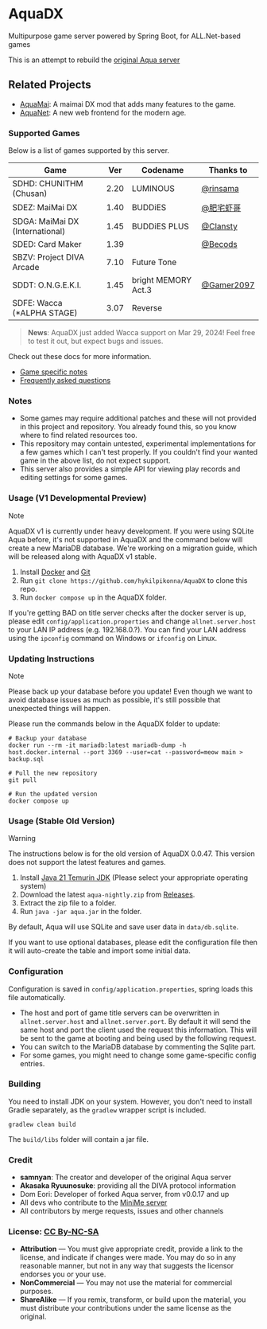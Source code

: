 # AquaDX

Multipurpose game server powered by Spring Boot, for ALL.Net-based games

This is an attempt to rebuild the [original Aqua server](https://dev.s-ul.net/NeumPhis/aqua)

## Related Projects

* [AquaMai](./AquaMai): A maimai DX mod that adds many features to the game.
* [AquaNet](./AquaNet): A new web frontend for the modern age.

### Supported Games

Below is a list of games supported by this server. 

| Game                       | Ver  | Codename      | Thanks to                                  |
|----------------------------|------|---------------|--------------------------------------------|
| SDHD: CHUNITHM (Chusan)    | 2.20 | LUMINOUS      | [@rinsama](https://github.com/mxihan)      |
| SDEZ: MaiMai DX            | 1.40 | BUDDiES       | [@肥宅虾哥](https://github.com/FeiZhaixiage)   |
| SDGA: MaiMai DX (International) | 1.45 | BUDDiES PLUS | [@Clansty](https://github.com/clansty)   |
| SDED: Card Maker           | 1.39 |               | [@Becods](https://github.com/Becods)       |
| SBZV: Project DIVA Arcade  | 7.10 | Future Tone   |                                            |
| SDDT: O.N.G.E.K.I.         | 1.45 | bright MEMORY Act.3 | [@Gamer2097](https://github.com/Gamer2097) |
| SDFE: Wacca (*ALPHA STAGE) | 3.07 | Reverse       |                                            |

> **News**: AquaDX just added Wacca support on Mar 29, 2024! Feel free to test it out, but expect bugs and issues.

Check out these docs for more information.
* [Game specific notes](docs/game_specific_notes.md)
* [Frequently asked questions](docs/frequently_asked_questions.md)

### Notes
* Some games may require additional patches and these will not provided in this project and repository. You already found this, so you know where to find related resources too.
* This repository may contain untested, experimental implementations for a few games which I can't test properly. If you couldn't find your wanted game in the above list, do not expect support.
* This server also provides a simple API for viewing play records and editing settings for some games.

### Usage (V1 Developmental Preview)

> [!NOTE]
> AquaDX v1 is currently under heavy development.
> If you were using SQLite Aqua before, it's not supported in AquaDX and the command below will create a new MariaDB database.
> We're working on a migration guide, which will be released along with AquaDX v1 stable.

1. Install [Docker](https://www.docker.com/get-started/) and [Git](https://git-scm.com/downloads)
2. Run `git clone https://github.com/hykilpikonna/AquaDX` to clone this repo.
3. Run `docker compose up` in the AquaDX folder.

If you're getting BAD on title server checks after the docker server is up, please edit `config/application.properties` 
and change `allnet.server.host` to your LAN IP address (e.g. 192.168.0.?). You can find your LAN address using the `ipconfig` command on Windows or `ifconfig` on Linux. 

### Updating Instructions

> [!NOTE]
> Please back up your database before you update! Even though we want to avoid database issues as much as possible, it's still possible that unexpected things will happen.

Please run the commands below in the AquaDX folder to update:

```
# Backup your database
docker run --rm -it mariadb:latest mariadb-dump -h host.docker.internal --port 3369 --user=cat --password=meow main > backup.sql

# Pull the new repository
git pull

# Run the updated version
docker compose up
```

### Usage (Stable Old Version)

> [!WARNING]
> The instructions below is for the old version of AquaDX 0.0.47. This version does not support the latest features and games.

1. Install [Java 21 Temurin JDK](https://adoptium.net/temurin/releases/?version=21) (Please select your appropriate operating system)
2. Download the latest `aqua-nightly.zip` from [Releases](https://github.com/hykilpikonna/AquaDX/releases).
3. Extract the zip file to a folder.
4. Run `java -jar aqua.jar` in the folder.

By default, Aqua will use SQLite and save user data in `data/db.sqlite`.

If you want to use optional databases, please edit the configuration file then it will auto-create the table and import some initial data.

### Configuration
Configuration is saved in `config/application.properties`, spring loads this file automatically.

* The host and port of game title servers can be overwritten in `allnet.server.host` and `allnet.server.port`. By default it will send the same host and port the client used the request this information.
This will be sent to the game at booting and being used by the following request.
* You can switch to the MariaDB database by commenting the Sqlite part.
* For some games, you might need to change some game-specific config entries.

### Building
You need to install JDK on your system. However, you don't need to install Gradle separately, as the `gradlew` wrapper script is included.
```
gradlew clean build
```
The `build/libs` folder will contain a jar file.

### Credit
* **samnyan**: The creator and developer of the original Aqua server
* **Akasaka Ryuunosuke**: providing all the DIVA protocol information
* Dom Eori: Developer of forked Aqua server, from v0.0.17 and up
* All devs who contribute to the [MiniMe server](https://dev.s-ul.net/djhackers/minime)
* All contributors by merge requests, issues and other channels

### License: [CC By-NC-SA](https://creativecommons.org/licenses/by-nc-sa/4.0/deed.en)

* **Attribution** — You must give appropriate credit, provide a link to the license, and indicate if changes were made. You may do so in any reasonable manner, but not in any way that suggests the licensor endorses you or your use.
* **NonCommercial** — You may not use the material for commercial purposes.
* **ShareAlike** — If you remix, transform, or build upon the material, you must distribute your contributions under the same license as the original.
